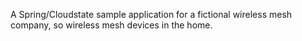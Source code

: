 A Spring/Cloudstate sample application for a fictional wireless mesh company, so wireless mesh devices in the home.